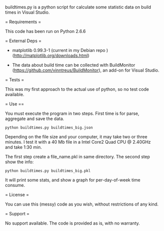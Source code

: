 buildtimes.py is a python script for calculate some statistic data on build times in Visual Studio.

= Requirements =
 
This code has been run on Python 2.6.6

= External Deps  =
 
* matplotlib 0.99.3-1 (current in my Debian repo ) (http://matplotlib.org/downloads.html)

* The data about build time can be collected with BuildMonitor (https://github.com/vinntreus/BuildMonitor), an add-on for Visual Studio.
 
= Tests =
 
This was my first approach to the actual use of python, so no test code available.

= Use ==

You must execute the program  in two steps. First time is for parse, aggregate and save the data. 

    python buildtimes.py buildtimes_big.json
    
Depending on the file size and your computer, it may take two or three minutes. I test it with a 40 Mb file in a Intel Core2 Quad CPU @ 2.40GHz and take 1:30 min.

The first step create a file_name.pkl in same directory. The second step show the info:

    python buildtimes.py buildtimes_big.pkl
    
It will print some stats, and show a graph for per-day-of-week time consume.
   
= License =
 
You can use this (messy) code as you wish, without restrictions of any kind.

= Support =
 
No support available. The code is provided as is, with no warranty.
